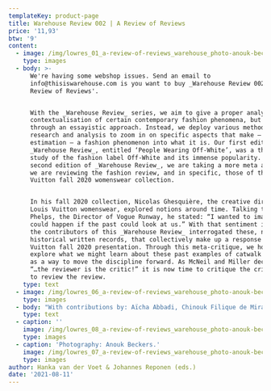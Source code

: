 ```yaml
---
templateKey: product-page
title: Warehouse Review 002 | A Review of Reviews
price: '11,93'
btw: '9'
content:
  - image: /img/lowres_01_a-review-of-reviews_warehouse_photo-anouk-beckers.jpg
    type: images
  - body: >-
      We're having some webshop issues. Send an email to
      info@thisiswarehouse.com is you want to buy _Warehouse Review 002,_ 'A
      Review of Reviews'.


      With the _Warehouse Review_ series, we aim to give a proper analysis and
      contextualisation of certain contemporary fashion phenomena, but not only
      through an essayistic approach. Instead, we deploy various methods of
      research and analysis to zoom in on specific aspects that make – in our
      estimation – a fashion phenomenon into what it is. Our first edition of
      _Warehouse Review_, entitled ‘People Wearing Off-White’, was a thorough
      study of the fashion label Off-White and its immense popularity. With this
      second edition of _Warehouse Review_, we are taking a more meta approach:
      we are reviewing the fashion review, and in specific, those of the Louis
      Vuitton fall 2020 womenswear collection. 


      In his fall 2020 collection, Nicolas Ghesquière, the creative director of
      Louis Vuitton womenswear, explored notions around time. Talking to Nicole
      Phelps, the Director of Vogue Runway, he stated: “I wanted to imagine what
      could happen if the past could look at us.” With that sentiment in mind,
      the contributors of this _Warehouse Review_ interrogated these, now
      historical written records, that collectively make up a response to Louis
      Vuitton fall 2020 presentation. Through this meta-critique, we hope to
      explore what we might learn about these past examples of catwalk writing
      as a way to move the discipline forward. As McNeil and Miller declared
      “…the reviewer is the critic!” it is now time to critique the critic and
      to review the review.
    type: text
  - image: /img/lowres_06_a-review-of-reviews_warehouse_photo-anouk-beckers.jpg
    type: images
  - body: "With contributions by: Aïcha Abbadi, Chinouk Filique de Miranda, Dal Chodha, Femke de Vries, Hanka van der Voet, Isabel Mundigo-Moore, Johannes Reponen, Laura Gardner, Megan Wray Schertler, Ricarda Bigolin and Sophie Barr. Design by Line Arngaard.\r\n\nType: softcover\\ Dimensions: 108 mm x 182 mm portrait\\ Pages: 220\\ Editors: Hanka van der Voet & Johannes Reponen\\ Contributors: Aïcha Abbadi, Chinouk Filique de Miranda, Dal Chodha, Femke de Vries, Hanka van der Voet, Isabel Mundigo-Moore, Johannes Reponen, Laura Gardner, Megan Wray Schertler, Ricarda Bigolin and Sophie Barr \\ Graphic design: Line Arngaard\\ Release date: July 2021\\ Binding: glued\\ Edition: 700\\ Color: black and white\\ Printer: Tallinn Book Printers\\ Language: English\\ Text editing: Pat Frances\\ Made possible by: Creative Industries Fund NL\\ Production: Warehouse"
    type: text
  - caption: ''
    image: /img/lowres_08_a-review-of-reviews_warehouse_photo-anouk-beckers.jpg
    type: images
  - caption: 'Photography: Anouk Beckers.'
    image: /img/lowres_07_a-review-of-reviews_warehouse_photo-anouk-beckers.jpg
    type: images
author: Hanka van der Voet & Johannes Reponen (eds.)
date: '2021-08-11'
---
```


